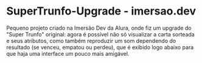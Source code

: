 # SuperTrunfo-Upgrade - imersao.dev
Pequeno projeto criado na Imersão Dev da Alura, onde fiz um upgrade do "Super Trunfo" original: agora é possível não só visualizar a carta sorteada e seus atributos, como também reproduzir um som dependendo do resultado (se venceu, empatou ou perdeu), que é exibido logo abaixo para que haja uma interface um pouco mais amigável.
